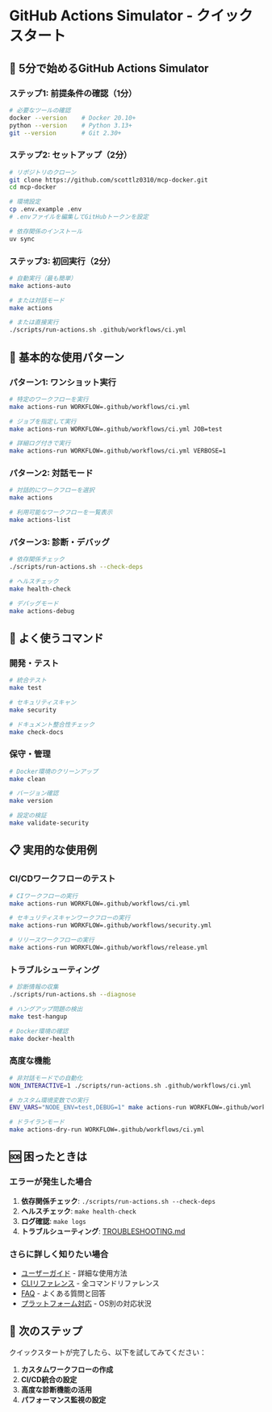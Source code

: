 # GitHub Actions Simulator - クイックスタート

## 🚀 5分で始めるGitHub Actions Simulator

### ステップ1: 前提条件の確認（1分）

```bash
# 必要なツールの確認
docker --version    # Docker 20.10+
python --version    # Python 3.13+
git --version       # Git 2.30+
```

### ステップ2: セットアップ（2分）

```bash
# リポジトリのクローン
git clone https://github.com/scottlz0310/mcp-docker.git
cd mcp-docker

# 環境設定
cp .env.example .env
# .envファイルを編集してGitHubトークンを設定

# 依存関係のインストール
uv sync
```

### ステップ3: 初回実行（2分）

```bash
# 自動実行（最も簡単）
make actions-auto

# または対話モード
make actions

# または直接実行
./scripts/run-actions.sh .github/workflows/ci.yml
```

## 🎯 基本的な使用パターン

### パターン1: ワンショット実行

```bash
# 特定のワークフローを実行
make actions-run WORKFLOW=.github/workflows/ci.yml

# ジョブを指定して実行
make actions-run WORKFLOW=.github/workflows/ci.yml JOB=test

# 詳細ログ付きで実行
make actions-run WORKFLOW=.github/workflows/ci.yml VERBOSE=1
```

### パターン2: 対話モード

```bash
# 対話的にワークフローを選択
make actions

# 利用可能なワークフローを一覧表示
make actions-list
```

### パターン3: 診断・デバッグ

```bash
# 依存関係チェック
./scripts/run-actions.sh --check-deps

# ヘルスチェック
make health-check

# デバッグモード
make actions-debug
```

## 🔧 よく使うコマンド

### 開発・テスト

```bash
# 統合テスト
make test

# セキュリティスキャン
make security

# ドキュメント整合性チェック
make check-docs
```

### 保守・管理

```bash
# Docker環境のクリーンアップ
make clean

# バージョン確認
make version

# 設定の検証
make validate-security
```

## 📋 実用的な使用例

### CI/CDワークフローのテスト

```bash
# CIワークフローの実行
make actions-run WORKFLOW=.github/workflows/ci.yml

# セキュリティスキャンワークフローの実行
make actions-run WORKFLOW=.github/workflows/security.yml

# リリースワークフローの実行
make actions-run WORKFLOW=.github/workflows/release.yml
```

### トラブルシューティング

```bash
# 診断情報の収集
./scripts/run-actions.sh --diagnose

# ハングアップ問題の検出
make test-hangup

# Docker環境の確認
make docker-health
```

### 高度な機能

```bash
# 非対話モードでの自動化
NON_INTERACTIVE=1 ./scripts/run-actions.sh .github/workflows/ci.yml

# カスタム環境変数での実行
ENV_VARS="NODE_ENV=test,DEBUG=1" make actions-run WORKFLOW=.github/workflows/test.yml

# ドライランモード
make actions-dry-run WORKFLOW=.github/workflows/ci.yml
```

## 🆘 困ったときは

### エラーが発生した場合

1. **依存関係チェック**: `./scripts/run-actions.sh --check-deps`
2. **ヘルスチェック**: `make health-check`
3. **ログ確認**: `make logs`
4. **トラブルシューティング**: [TROUBLESHOOTING.md](TROUBLESHOOTING.md)

### さらに詳しく知りたい場合

- [ユーザーガイド](USER_GUIDE.md) - 詳細な使用方法
- [CLIリファレンス](CLI_REFERENCE.md) - 全コマンドリファレンス
- [FAQ](FAQ.md) - よくある質問と回答
- [プラットフォーム対応](PLATFORM_SUPPORT.md) - OS別の対応状況

## 🎉 次のステップ

クイックスタートが完了したら、以下を試してみてください：

1. **カスタムワークフローの作成**
2. **CI/CD統合の設定**
3. **高度な診断機能の活用**
4. **パフォーマンス監視の設定**
